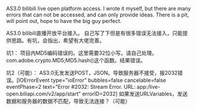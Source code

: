 AS3.0 bilibili live open platform access. 
I wrote it myself, but there are many errors that can not be accessed, and can only provide ideas. 
There is a pit, will point out, hope to have the big guy perfect.

AS3.0 bilibili直播开放平台接入。
自己写了下但是有很多错误无法接入，只能提供思路。有坑，会指出，希望有大佬完善。

坑1：
项目内MD5编码错误的。这里需要32位小写。请自己处理。
com.adobe.crypto.MD5;MD5.hash()这个函数。结果错误。

坑2（可能）：
AS3.0无发发送POST，JSON。导致服务器不接受，报2032错误。[IOErrorEvent type="ioError" bubbles=false cancelable=false eventPhase=2 text="Error #2032: Stream Error. URL: app:/live-open.biliapi.com/v2/app/start" errorID=2032]
如果发送URLVariables，发送数据和服务器的数据不匹配，导致无法连接？（可能）
